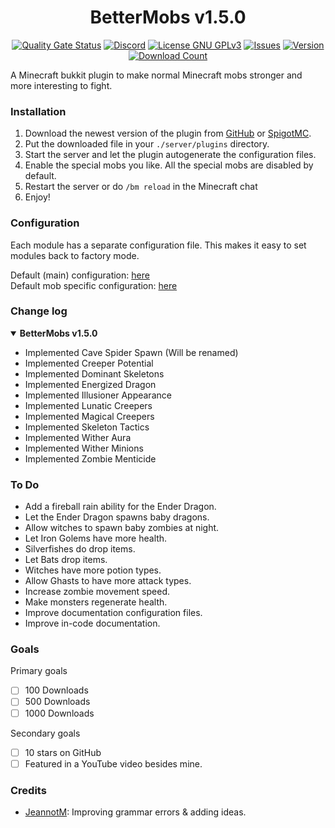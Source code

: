 <h1 align="center">BetterMobs v1.5.0</h1>
<p align="center">
<a href="https://sonarcloud.io/summary/new_code?id=Vepnar_BetterMobs"><img src="https://sonarcloud.io/api/project_badges/measure?project=Vepnar_BetterMobs&metric=alert_status" alt="Quality Gate Status"/></a>
<a href="https://discord.gg/3S2kPbSzNH"><img src="https://img.shields.io/discord/863436399113404456?label=Discord" alt="Discord"/></a>
<a href="https://github.com/Vepnar/LICENSE"><img src="https://img.shields.io/github/license/Vepnar/BetterMobs" alt="License GNU GPLv3"/></a>
<a href="https://github.com/Vepnar/BetterMobs/issues"><img src="https://img.shields.io/github/issues/Vepnar/BetterMobs" alt="Issues"/></a>
<a href="https://github.com/Vepnar/BetterMobs/releases"><img src="https://img.shields.io/github/v/release/Vepnar/BetterMobs?include_prereleases" alt="Version"/></a>
<a href="https://www.spigotmc.org/resources/bettermobs.98792"><img src="https://img.shields.io/spiget/downloads/98792" alt="Download Count"></a>
</p>

A Minecraft bukkit plugin to make normal Minecraft mobs stronger and more interesting to fight.<br>

### Installation

1. Download the newest version of the plugin from [GitHub](https://github.com/Vepnar/BetterMobs/releases)
   or [SpigotMC](https://www.spigotmc.org/resources/bettermobs.98792).
2. Put the downloaded file in your `./server/plugins` directory.
3. Start the server and let the plugin autogenerate the configuration files.
4. Enable the special mobs you like. All the special mobs are disabled by default.
5. Restart the server or do `/bm reload` in the Minecraft chat
6. Enjoy!

### Configuration

Each module has a separate configuration file. This makes it easy to set modules back to factory mode.

Default (main) configuration: [here](https://github.com/Vepnar/BetterMobs/blob/master/src/config.yml) <br>
Default mob specific configuration: [here](https://github.com/Vepnar/BetterMobs/tree/master/src/main/resources/mobs)

### Change  log

<details open>
  <summary><b>BetterMobs v1.5.0</b></summary>
    <ul>
<li>Implemented Cave Spider Spawn (Will be renamed)</li>
        <li>Implemented Creeper Potential</li>
        <li>Implemented Dominant Skeletons</li>
        <li>Implemented Energized Dragon</li>
        <li>Implemented Illusioner Appearance</li>
        <li>Implemented Lunatic Creepers</li>
        <li>Implemented Magical Creepers</li>
        <li>Implemented Skeleton Tactics</li>
        <li>Implemented Wither Aura</li>
        <li>Implemented Wither Minions</li>
        <li>Implemented Zombie Menticide</li>
    </ul>
</details>

### To Do

<ul>
    <li>Add a fireball rain ability for the Ender Dragon.</li>
    <li>Let the Ender Dragon spawns baby dragons.</li>
    <li>Allow witches to spawn baby zombies at night.</li>
    <li>Let Iron Golems have more health.</li>
    <li>Silverfishes do drop items.</li>
    <li>Let Bats drop items.</li>
    <li>Witches have more potion types.</li>
    <li>Allow Ghasts to have more attack types.</li>
    <li>Increase zombie movement speed.</li>
    <li>Make monsters regenerate health.</li>
    <li>Improve documentation configuration files.</li>
    <li>Improve in-code documentation.</li>
</ul>

### Goals

Primary goals

- [ ] 100 Downloads
- [ ] 500 Downloads
- [ ] 1000 Downloads

Secondary goals

- [ ] 10 stars on GitHub
- [ ] Featured in a YouTube video besides mine.

### Credits

<ul>
    <li><a href="https://github.com/JeannotM/">JeannotM</a>: Improving grammar errors & adding ideas.</li>
</ul>

